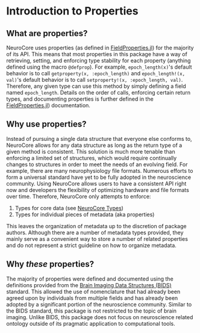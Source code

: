 # Introduction to Properties

## What are properties?

NeuroCore uses properties (as defined in [FieldProperties.jl](https://github.com/Tokazama/FieldProperties.jl)) for the majority of its API. This means that most properties in this package have a way of retrieving, setting, and enforcing type stability for each property (anything defined using the macro `@defprop`). For example, `epoch_length(x)`'s default behavior is to call `getproperty(x, :epoch_length)` and `epoch_length!(x, val)`'s default behavior is to call `setproperty!(x, :epoch_length, val)`. Therefore, any given type can use this method by simply defining a field named `epoch_length`. Details on the order of calls, enforcing certain return types, and documenting properties is further defined in the [FieldProperties.jl](https://github.com/Tokazama/FieldProperties.jl)) documentation.

## Why use properties?

Instead of pursuing a single data structure that everyone else conforms to, NeuroCore allows for any data structure as long as the return type of a given method is consistent. This solution is much more tenable than enforcing a limited set of structures, which would require continually changes to structures in order to meet the needs of an evolving field. For example, there are many neurophysiology file formats. Numerous efforts to form a universal standard have yet to be fully adopted in the neuroscience community. Using NeuroCore allows users to have a consistent API right now and developers the flexibility of optimizing hardware and file formats over time. Therefore, NeuroCore only attempts to enforce:

1. Types for core data (see [NeuroCore Types](@ref))
2. Types for individual pieces of metadata (aka properties)

This leaves the organization of metadata up to the discretion of package authors. Although there are a number of metadata types provided, they mainly serve as a convenient way to store a number of related properties and do not represent a strict guideline on how to organize metadata.


## Why _these_ properties?

The majority of properties were defined and documented using the definitions provided from the [Brain Imaging Data Structures (BIDS)](https://bids.neuroimaging.io/) standard. This allowed the use of nomenclature that had already been agreed upon by individuals from multiple fields and has already been adopted by a significant portion of the neuroscience community. Similar to the BIDS standard, this package is not restricted to the topic of brain imaging. Unlike BIDS, this package does not focus on neuroscience related ontology outside of its pragmatic application to computational tools.

